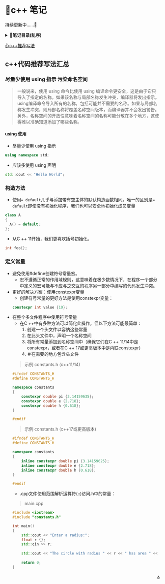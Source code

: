 <a id="top"></a>
# ​:notebook_with_decorative_cover:​c++ 笔记
持续更新中……​:newspaper:​

<b><details><summary>​:bookmark_tabs:​笔记目录(乱序)</summary></b>
            [decltype](https://github.com/2936893901/cpp_note/blob/main/note/decltype.md)&nbsp;
            [explicit](https://github.com/2936893901/cpp_note/blob/main/note/explicit.md)&nbsp;
            [STL容器](https://github.com/2936893901/cpp_note/blob/main/note/STL%E5%AE%B9%E5%99%A8.md)&nbsp;
            [extern](https://github.com/2936893901/cpp_note/blob/main/note/extern.md)&nbsp;
            [位域](https://github.com/2936893901/cpp_note/blob/main/note/%E4%BD%8D%E5%9F%9F.md)&nbsp;
            [信号处理](https://github.com/2936893901/cpp_note/blob/main/note/%E4%BF%A1%E5%8F%B7%E5%A4%84%E7%90%86.md)&nbsp;
            [其他数据类型](https://github.com/2936893901/cpp_note/blob/main/note/%E5%85%B6%E4%BB%96%E6%95%B0%E6%8D%AE%E7%B1%BB%E5%9E%8B.md)&nbsp;
            [函数](https://github.com/2936893901/cpp_note/blob/main/note/%E5%87%BD%E6%95%B0.md)&nbsp;
            [动态记忆](https://github.com/2936893901/cpp_note/blob/main/note/%E5%8A%A8%E6%80%81%E8%AE%B0%E5%BF%86.md)&nbsp;
            [双冒号](https://github.com/2936893901/cpp_note/blob/main/note/%E5%8F%8C%E5%86%92%E5%8F%B7.md)&nbsp;
            [名称可见性](https://github.com/2936893901/cpp_note/blob/main/note/%E5%90%8D%E7%A7%B0%E5%8F%AF%E8%A7%81%E6%80%A7.md)&nbsp;
            [基本输入输出](https://github.com/2936893901/cpp_note/blob/main/note/%E5%9F%BA%E6%9C%AC%E8%BE%93%E5%85%A5%E8%BE%93%E5%87%BA.md)&nbsp;
            [多线程](https://github.com/2936893901/cpp_note/blob/main/note/%E5%A4%9A%E7%BA%BF%E7%A8%8B.md)&nbsp;
            [字符序列](https://github.com/2936893901/cpp_note/blob/main/note/%E5%AD%97%E7%AC%A6%E5%BA%8F%E5%88%97.md)&nbsp;
            [存储类](https://github.com/2936893901/cpp_note/blob/main/note/%E5%AD%98%E5%82%A8%E7%B1%BB.md)&nbsp;
            [异常处理](https://github.com/2936893901/cpp_note/blob/main/note/%E5%BC%82%E5%B8%B8%E5%A4%84%E7%90%86.md)&nbsp;
            [引用与指针](https://github.com/2936893901/cpp_note/blob/main/note/%E5%BC%95%E7%94%A8%E5%92%8C%E6%8C%87%E9%92%88.md)&nbsp;
            [指针](https://github.com/2936893901/cpp_note/blob/main/note/%E6%8C%87%E9%92%88.md)&nbsp;
            [数据结构](https://github.com/2936893901/cpp_note/blob/main/note/%E6%95%B0%E6%8D%AE%E7%BB%93%E6%9E%84.md)&nbsp;
            [数组](https://github.com/2936893901/cpp_note/blob/main/note/%E6%95%B0%E7%BB%84.md)&nbsp;
            [文件和流](https://github.com/2936893901/cpp_note/blob/main/note/%E6%96%87%E4%BB%B6%E5%92%8C%E6%B5%81.md)&nbsp;
            [模板](https://github.com/2936893901/cpp_note/blob/main/note/%E6%A8%A1%E6%9D%BF.md)&nbsp;
            [类](https://github.com/2936893901/cpp_note/blob/main/note/%E7%B1%BB.md)&nbsp;
            [语句和流程控制](https://github.com/2936893901/cpp_note/blob/main/note/%E8%AF%AD%E5%8F%A5%E5%92%8C%E6%B5%81%E7%A8%8B%E6%8E%A7%E5%88%B6.md)&nbsp;
            [运算](https://github.com/2936893901/cpp_note/blob/main/note/%E8%BF%90%E7%AE%97.md)&nbsp;
            [重载和模板](https://github.com/2936893901/cpp_note/blob/main/note/%E9%87%8D%E8%BD%BD%E5%92%8C%E6%A8%A1%E6%9D%BF.md)&nbsp;
            [预处理器](https://github.com/2936893901/cpp_note/blob/main/note/%E9%A2%84%E5%A4%84%E7%90%86%E5%99%A8.md)&nbsp;
        []()&nbsp;
  </details>

[​:thumbsup:​c++推荐写法](#tj)

<a id="tj"><a>
## c++代码推荐写法汇总

### 尽量少使用 using 指示 污染命名空间
> 一般说来，使用 using 命令比使用 using 编译命令更安全，这是由于它只导入了指定的名称。如果该名称与局部名称发生冲突，编译器将发出指示。using编译命令导入所有的名称，包括可能并不需要的名称。如果与局部名称发生冲突，则局部名称将覆盖名称空间版本，而编译器并不会发出警告。另外，名称空间的开放性意味着名称空间的名称可能分散在多个地方，这使得难以准确知道添加了哪些名称。

#### using 使用

- 尽量少使用 using 指示
```c++
using namespace std;
```
- 应该多使用 using 声明
```c++
std::cout << "Hello World";
```

### 构造方法
- 使用`= default`几乎与添加带有空主体的默认构造函数相同。唯一的区别是`= default`即使没有初始化程序，我们也可以安全地初始化成员变量

```c++
class A
{
  A() = default;
};
```

- 从C ++ 11开始，我们更喜欢括号初始化。
```c++
int foo{};
```
### 定义常量
- 避免使用#define创建符号常量宏。
    - 宏不遵循正常的作用域规则，这意味着在极少数情况下，在程序一个部分中定义的宏可能与不应与之交互的程序另一部分中编写的代码发生冲突。
- 更好的解决方案：使用constexpr变量
    - 创建符号常量的更好方法是使用constexpr变量：
    ```C++
    constexpr int value {10};
    ```
- 在整个多文件程序中使用符号常量
    - 在C ++中有多种方法可以简化此操作，但以下方法可能最简单：
        1. 创建一个头文件以容纳这些常量
        2. 在此头文件中，声明一个名称空间
        3. 将所有常量添加到名称空间中（确保它们在C ++ 11/14中是constexpr，或者在C ++ 17或更高版本中是内联constexpr）
        4. ＃在需要的地方包含头文件
    > 示例 constants.h (c++11/14)
    ```c++
    #ifndef CONSTANTS_H
    #define CONSTANTS_H
    
    namespace constants
    {
        constexpr double pi {3.14159635};
        constexpr double e {2.718};
        constexpr double h {0.618};
    }
    
    #endif
    ```
    > 示例 constants.h (c++17或更高版本)
    ```c++
    #ifndef CONSTANTS_H
    #define CONSTANTS_H
    
    namespace constants
    {
        inline constexpr double pi {3.14159625};
        inline constexpr double e {2.718};
        inline constexpr double h {0.618};
    }
    
    #endif
    ```
    - .cpp文件使用范围解析运算符(::)访问.h中的常量：
    > main.cpp
    ```c++
    #include <iostream>
    #include "constants.h"
    
    int main()
    {
        std::cout << "Enter a radius:";
        float r {};
        std::cin >> r;
        
        std::cout << "The circle with radius " << r << " has area " << r * r * constants::pi;
        
        return 0;
    }
    ```
[<p align="right">​:top:​</p>](#top)
